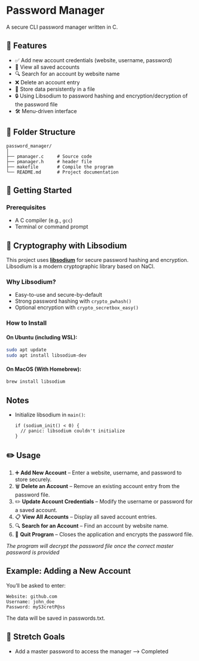 # Password Manager
A secure CLI password manager written in C. 

## 🧰 Features

- ✅ Add new account credentials (website, username, password)
- 📄 View all saved accounts
- 🔍 Search for an account by website name
- ❌ Delete an account entry
- 💾 Store data persistently in a file
- 🔒 Using Libsodium to password hashing and encryption/decryption of the password file
- 🛠 Menu-driven interface

## 📁 Folder Structure
```
password_manager/
│
├── pmanager.c     # Source code
├── pmanager.h     # header file
├── makefile       # Compile the program
└── README.md      # Project documentation
```


## 🔧 Getting Started

### Prerequisites
- A C compiler (e.g., `gcc`)
- Terminal or command prompt

## 🔐 Cryptography with Libsodium

This project uses [**libsodium**](https://libsodium.gitbook.io/doc/) for secure password hashing and encryption.  
Libsodium is a modern cryptographic library based on NaCl.

### Why Libsodium?
- Easy-to-use and secure-by-default
- Strong password hashing with `crypto_pwhash()`
- Optional encryption with `crypto_secretbox_easy()`

### How to Install

#### On Ubuntu (including WSL):
```bash
sudo apt update
sudo apt install libsodium-dev
```
#### On MacOS (With Homebrew):
```bash
brew install libsodium
```
## Notes
- Initialize libsodium in ``main()``:
  ```
  if (sodium_init() < 0) {
    // panic: libsodium couldn't initialize
  }
  ```

## ✏️ Usage
1. ➕ **Add New Account** – Enter a website, username, and password to store securely.
2. 🗑️ **Delete an Account** – Remove an existing account entry from the password file.
3. ✏️ **Update Account Credentials** – Modify the username or password for a saved account.
4. 📋 **View All Accounts** – Display all saved account entries.
5. 🔍 **Search for an Account** – Find an account by website name.
6. 🚪 **Quit Program** – Closes the application and encrypts the password file.

*The program will decrypt the password file once the correct master password is provided* 

## Example: Adding a New Account
You’ll be asked to enter:
```
Website: github.com
Username: john_doe
Password: myS3cretP@ss
```
The data will be saved in passwords.txt.

## 🌱 Stretch Goals
- Add a master password to access the manager --> Completed
